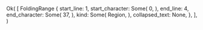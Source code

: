 Ok(
    [
        FoldingRange {
            start_line: 1,
            start_character: Some(
                0,
            ),
            end_line: 4,
            end_character: Some(
                37,
            ),
            kind: Some(
                Region,
            ),
            collapsed_text: None,
        },
    ],
)